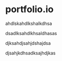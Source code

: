 # portfolio.io

ahdlskahdlkshalkdhsa


dsadlksahdlkhsaldhasas


djksahdjsahjdshajdsa


djsahjkdhsadksajhdjkas
